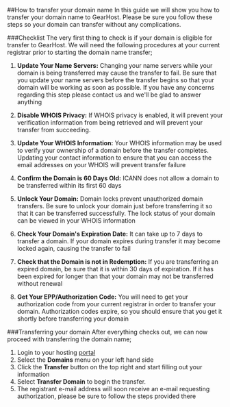 ##How to transfer your domain name
In this guide we will show you how to transfer your domain name to GearHost. Please be sure you follow these steps so your domain can transfer without any complications.

###Checklist
The very first thing to check is if your domain is eligible for transfer to GearHost. We will need the following procedures at your current registrar prior to starting the domain name transfer;

1.	**Update Your Name Servers:** Changing your name servers while your domain is being transferred may cause the transfer to fail. Be sure that you update your name servers before the transfer begins so that your domain will be working as soon as possible. If you have any concerns regarding this step please contact us and we'll be glad to answer anything

1.	**Disable WHOIS Privacy:** If WHOIS privacy is enabled, it will prevent your verification information from being retrieved and will prevent your transfer from succeeding.

1.	**Update Your WHOIS Information:** Your WHOIS information may be used to verify your ownership of a domain before the transfer completes. Updating your contact information to ensure that you can access the email addresses on your WHOIS will prevent transfer failure

1.	**Confirm the Domain is 60 Days Old:** ICANN does not allow a domain to be transferred within its first 60 days

1.	**Unlock Your Domain:** Domain locks prevent unauthorized domain transfers. Be sure to unlock your domain just before transferring it so that it can be transferred successfully. The lock status of your domain can be viewed in your WHOIS information

1.	 **Check Your Domain's Expiration Date:** It can take up to 7 days to transfer a domain. If your domain expires during transfer it may become locked again, causing the transfer to fail

1.	**Check that the Domain is not in Redemption:** If you are transferring an expired domain, be sure that it is within 30 days of expiration. If it has been expired for longer than that your domain may not be transferred without renewal

1.	**Get Your EPP/Authorization Code:** You will need to get your authorization code from your current registrar in order to transfer your domain. Authorization codes expire, so you should ensure that you get it shortly before transferring your domain

###Transferring your domain
After everything checks out, we can now proceed with transferring the domain name; 

1.	Login to your hosting [portal](https://my.gearhost.com)
2.	Select the **Domains** menu on your left hand side
3.	Click the **Transfer** button on the top right and start filling out your information
4.	Select **Transfer Domain** to begin the transfer.
5.	The registrant e-mail address will soon receive an e-mail requesting authorization, please be sure to follow the steps provided there